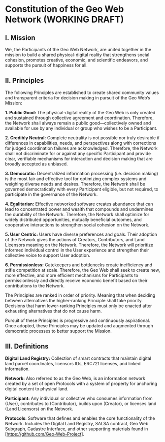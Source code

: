 # Constitution of the Geo Web Network (WORKING DRAFT)

## I. Mission

We, the Participants of the Geo Web Network, are united together in the mission to build a shared physical-digital reality that strengthens social cohesion, promotes creative, economic, and scientific endeavors, and supports the pursuit of happiness for all.

## II. Principles

The following Principles are established to create shared community values and transparent criteria for decision making in pursuit of the Geo Web’s Mission: 

**1. Public Good:** The physical-digital reality of the Geo Web is only created and sustained through collective agreement and coordination. Therefore, the Network shall always remain a public good—collectively owned and available for use by any individual or group who wishes to be a Participant.

**2. Credibly Neutral:** Complete neutrality is not possible nor truly desirable if differences in capabilities, needs, and perspectives along with corrections for judged coordination failures are acknowledged. Therefore, the Network shall not discriminate for or against any specific Participant and provide clear, verifiable mechanisms for interaction and decision making that are broadly accepted as unbiased.

**3. Democratic:** Decentralized information processing (i.e. decision making) is the most fair and effective tool for optimizing complex systems and weighing diverse needs and desires. Therefore, the Network shall be governed democratically with every Participant eligible, but not required, to participate in the governance of the Network.

**4. Egalitarian:** Effective networked software creates abundance that can lead to concentrated power and wealth that compounds and undermines the durability of the Network. Therefore, the Network shall optimize for widely distributed opportunities, mutually beneficial outcomes, and cooperative interactions to strengthen social cohesion on the Network.

**5. User Centric:** Users have diverse preferences and goals. Their adoption of the Network gives the actions of Creators, Contributors, and Land Licensors meaning on the Network. Therefore, the Network will prioritize informed individual control in the User experience and strengthen their collective voice to support User adoption.

**6. Permissionless:** Gatekeepers and bottlenecks create inefficiency and stifle competition at scale. Therefore, the Geo Web shall seek to create new, more effective, and more efficient mechanisms for Participants to permissionlessly and directly receive economic benefit based on their contributions to the Network.

The Principles are ranked in order of priority. Meaning that when deciding between alternatives the higher-ranking Principle shall take priority. Decisions that harm lower-ranking Principles must only be enacted after exhausting alternatives that do not cause harm.

Pursuit of these Principles is progressive and continuously aspirational. Once adopted, these Principles may be updated and augmented through democratic processes to better support the Mission.

## III. Definitions

**Digital Land Registry:** Collection of smart contracts that maintain digital land parcel coordinates, licensors IDs, ERC721 licenses, and linked information.

**Network:** Also referred to as the Geo Web, is an information network created by a set of open Protocols with a system of property for anchoring digital content to physical land.

**Participant:** Any individual or collective who consumes information from (User), contributes to (Contributor), builds upon (Creator), or licenses land (Land Licensors) on the Network.

**Protocols:** Software that defines and enables the core functionality of the Network. Includes the Digital Land Registry, SALSA contract, Geo Web Subgraph, Cadastre Interface, and other supporting materials found in [https://github.com/Geo-Web-Project].
